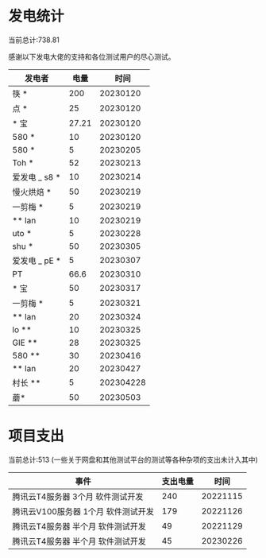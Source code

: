 # 发电统计

当前总计:738.81

感谢以下发电大佬的支持和各位测试用户的尽心测试。

| 发电者                 | 电量            | 时间             |
| --------------------- | --------------- | --------------- |
|   筷 *                 |    200         |   20230120       |
|   点 *                 |    25          |   20230120       |
|   * 宝                 |    27.21       |   20230120       |
|   580 *                |    10          |   20230120       |
|   580 *                |    5           |   20230205       |
|   Toh *                |    52          |   20230213       |
|   爱发电 _ s8 *         |    10          |   20230214       |
|   慢火烘焙 *            |    50          |   20230219       |
|   一剪梅 *              |    5           |   20230219       |
|   ** lan               |    10          |   20230219       |
|   uto *                |    5           |   20230228       |
|   shu *                |    50          |   20230305       |
|   爱发电 _ pE *         |    5           |   20230307       |
|   PT                   |    66.6        |   20230310       |
|    * 宝                |     50         |   20230317       |
|   一剪梅 *              |    5           |   20230321       |
|   ** lan               |    20          |   20230324       |
|   lo **               |    10           |   20230325       |
|   GIE **               |    28           |   20230325      |
|   580 **               |    30           |   20230416      |
|   ** lan               |    20           |   20230427      |
|   村长 **               |    5           |   202304228     |
|   蘑*                  |    50           |   20230503     |
# 项目支出

当前总计:513 (一些关于网盘和其他测试平台的测试等各种杂项的支出未计入其中)

| 事件                                      | 支出电量            | 时间             |
| ----------------------------------------- | ------------------ | ---------------- |
|  腾讯云T4服务器   3个月  软件测试开发       |    240              |   20221115       |
|  腾讯云V100服务器 1个月  软件测试开发       |    179              |   20221126       |
|  腾讯云T4服务器   半个月  软件测试开发      |    49               |   20221129       |
|  腾讯云T4服务器   半个月  软件测试开发      |    45               |   20230226       |
